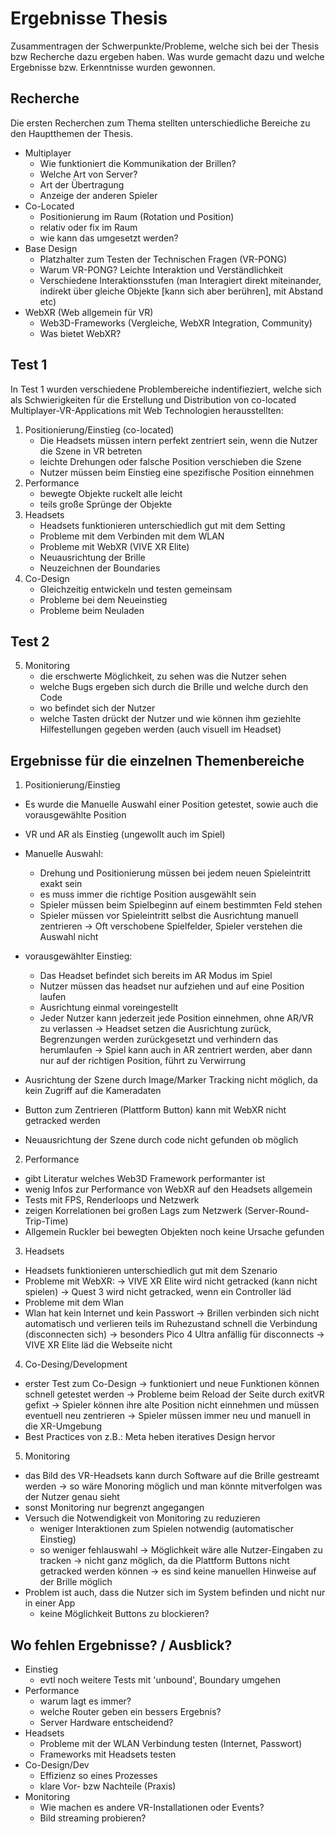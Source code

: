 # Ergebnisse Thesis

Zusammentragen der Schwerpunkte/Probleme, welche sich bei der Thesis bzw Recherche dazu ergeben haben.
Was wurde gemacht dazu und welche Ergebnisse bzw. Erkenntnisse wurden gewonnen.

## Recherche

Die ersten Recherchen zum Thema stellten unterschiedliche Bereiche zu den Hauptthemen der Thesis.
- Multiplayer
    - Wie funktioniert die Kommunikation der Brillen?
    - Welche Art von Server?
    - Art der Übertragung
    - Anzeige der anderen Spieler
- Co-Located
    - Positionierung im Raum (Rotation und Position)
    - relativ oder fix im Raum
    - wie kann das umgesetzt werden?
- Base Design
    - Platzhalter zum Testen der Technischen Fragen (VR-PONG)
    - Warum VR-PONG? Leichte Interaktion und Verständlichkeit
    - Verschiedene Interaktionsstufen (man Interagiert direkt miteinander, indirekt über gleiche Objekte [kann sich aber berühren], mit Abstand etc)
- WebXR (Web allgemein für VR)
    - Web3D-Frameworks (Vergleiche, WebXR Integration, Community)
    - Was bietet WebXR?


## Test 1

In Test 1 wurden verschiedene Problembereiche indentifieziert, welche sich als Schwierigkeiten für die Erstellung und Distribution von co-located Multiplayer-VR-Applications mit Web Technologien herausstellten:

1. Positionierung/Einstieg (co-located)
    - Die Headsets müssen intern perfekt zentriert sein, wenn die Nutzer die Szene in VR betreten
    - leichte Drehungen oder falsche Position verschieben die Szene
    - Nutzer müssen beim Einstieg eine spezifische Position einnehmen
2. Performance
    - bewegte Objekte ruckelt alle leicht
    - teils große Sprünge der Objekte
3. Headsets
    - Headsets funktionieren unterschiedlich gut mit dem Setting
    - Probleme mit dem Verbinden mit dem WLAN
    - Probleme mit WebXR (VIVE XR Elite)
    - Neuausrichtung der Brille
    - Neuzeichnen der Boundaries
4. Co-Design
    - Gleichzeitig entwickeln und testen gemeinsam
    - Probleme bei dem Neueinstieg
    - Probleme beim Neuladen

## Test 2

5. Monitoring
    - die erschwerte Möglichkeit, zu sehen was die Nutzer sehen
    - welche Bugs ergeben sich durch die Brille und welche durch den Code
    - wo befindet sich der Nutzer
    - welche Tasten drückt der Nutzer und wie können ihm geziehlte Hilfestellungen gegeben werden (auch visuell im Headset)

## Ergebnisse für die einzelnen Themenbereiche

1. Positionierung/Einstieg
- Es wurde die Manuelle Auswahl einer Position getestet, sowie auch die vorausgewählte Position
- VR und AR als Einstieg (ungewollt auch im Spiel)
- Manuelle Auswahl:
    - Drehung und Positionierung müssen bei jedem neuen Spieleintritt exakt sein
    - es muss immer die richtige Position ausgewählt sein
    - Spieler müssen beim Spielbeginn auf einem bestimmten Feld stehen
    - Spieler müssen vor Spieleintritt selbst die Ausrichtung manuell zentrieren
-> Oft verschobene Spielfelder, Spieler verstehen die Auswahl nicht

- vorausgewählter Einstieg:
    - Das Headset befindet sich bereits im AR Modus im Spiel
    - Nutzer müssen das headset nur aufziehen und auf eine Position laufen
    - Ausrichtung einmal voreingestellt
    - Jeder Nutzer kann jederzeit jede Position einnehmen, ohne AR/VR zu verlassen
-> Headset setzen die Ausrichtung zurück, Begrenzungen werden zurückgesetzt und verhindern das herumlaufen
-> Spiel kann auch in AR zentriert werden, aber dann nur auf der richtigen Position, führt zu Verwirrung

- Ausrichtung der Szene durch Image/Marker Tracking nicht möglich, da kein Zugriff auf die Kameradaten
- Button zum Zentrieren (Plattform Button) kann mit WebXR nicht getracked werden
- Neuausrichtung der Szene durch code nicht gefunden ob möglich

2. Performance
- gibt Literatur welches Web3D Framework performanter ist
- wenig Infos zur Performance von WebXR auf den Headsets allgemein
- Tests mit FPS, Renderloops und Netzwerk
- zeigen Korrelationen bei großen Lags zum Netzwerk (Server-Round-Trip-Time)
- Allgemein Ruckler bei bewegten Objekten noch keine Ursache gefunden

3. Headsets
- Headsets funktionieren unterschiedlich gut mit dem Szenario
- Probleme mit WebXR:
-> VIVE XR Elite wird nicht getracked (kann nicht spielen)
-> Quest 3 wird nicht getracked, wenn ein Controller läd
- Probleme mit dem Wlan
- Wlan hat kein Internet und kein Passwort
-> Brillen verbinden sich nicht automatisch und verlieren teils im Ruhezustand schnell die Verbindung (disconnecten sich)
-> besonders Pico 4 Ultra anfällig für disconnects
-> VIVE XR Elite läd die Webseite nicht

4. Co-Desing/Development
- erster Test zum Co-Design
-> funktioniert und neue Funktionen können schnell getestet werden
-> Probleme beim Reload der Seite durch exitVR gefixt
-> Spieler können ihre alte Position nicht einnehmen und müssen eventuell neu zentrieren
-> Spieler müssen immer neu und manuell in die XR-Umgebung
- Best Practices von z.B.: Meta heben iteratives Design hervor

5. Monitoring
- das Bild des VR-Headsets kann durch Software auf die Brille gestreamt werden
-> so wäre Monoring möglich und man könnte mitverfolgen was der Nutzer genau sieht
- sonst Monitoring nur begrenzt angegangen
- Versuch die Notwendigkeit von Monitoring zu reduzieren
    - weniger Interaktionen zum Spielen notwendig (automatischer Einstieg)
    - so weniger fehlauswahl
-> Möglichkeit wäre alle Nutzer-Eingaben zu tracken
    -> nicht ganz möglich, da die Plattform Buttons nicht getracked werden können
-> es sind keine manuellen Hinweise auf der Brille möglich
- Problem ist auch, dass die Nutzer sich im System befinden und nicht nur in einer App
    - keine Möglichkeit Buttons zu blockieren?

## Wo fehlen Ergebnisse? / Ausblick?

- Einstieg
    - evtl noch weitere Tests mit 'unbound', Boundary umgehen
- Performance
    - warum lagt es immer?
    - welche Router geben ein bessers Ergebnis?
    - Server Hardware entscheidend?
- Headsets
    - Probleme mit der WLAN Verbindung testen (Internet, Passwort)
    - Frameworks mit Headsets testen
- Co-Design/Dev
    - Effizienz so eines Prozesses
    - klare Vor- bzw Nachteile (Praxis)
- Monitoring
    - Wie machen es andere VR-Installationen oder Events?
    - Bild streaming probieren?